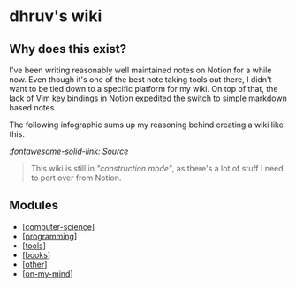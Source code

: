 dhruv's wiki
===

Why does this exist?
---

I've been writing reasonably well maintained notes on Notion for a while now. Even though it's one of the best note taking tools out there, I didn't want to be tied down to a specific platform for my wiki. On top of that, the lack of Vim key bindings in Notion expedited the switch to simple markdown based notes.

The following infographic sums up my reasoning behind creating a wiki like this.

*[:fontawesome-solid-link: Source](https://www.gapingvoid.com/blog/2014/01/22/information-vs-knowledge/)*

> This wiki is still in *"construction mode"*, as there's a lot of stuff I need to port over from Notion.

Modules
---

- [[computer-science]]
- [[programming]]
- [[tools]]
- [[books]]
- [[other]]
- [[on-my-mind]]

[//begin]: # "Autogenerated link references for markdown compatibility"
[computer-science]: computer-science/computer-science.md "Computer Science"
[programming]: programming/programming.md "Programming"
[tools]: tools/mac/tools.md "Mac Tools"
[books]: books/books.md "Books"
[other]: other/other.md "Other"
[on-my-mind]: on-my-mind/on-my-mind.md "On My Mind"
[//end]: # "Autogenerated link references"
